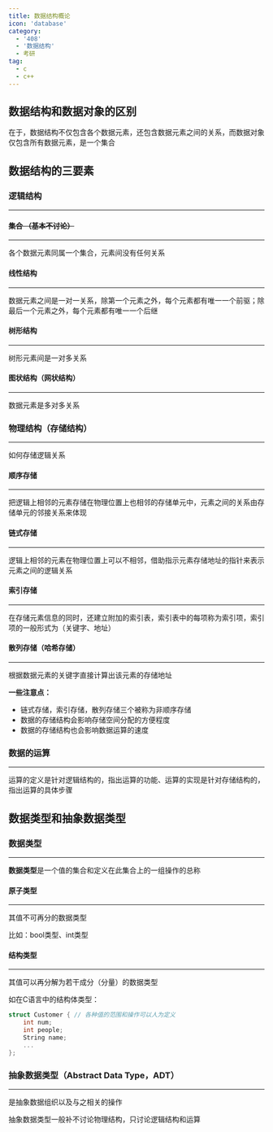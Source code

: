 ```yaml
---
title: 数据结构概论
icon: 'database'
category:
  - '408'   
  - '数据结构'
  - 考研
tag:
  - c
  - c++
---
```

## 数据结构和数据对象的区别

在于，数据结构不仅包含各个数据元素，还包含数据元素之间的关系，而数据对象仅包含所有数据元素，是一个集合

## 数据结构的三要素

### 逻辑结构

------

#### ~~集合 （基本不讨论）~~

------

各个数据元素同属一个集合，元素间没有任何关系

#### 线性结构

------

数据元素之间是一对一关系，除第一个元素之外，每个元素都有唯一一个前驱；除最后一个元素之外，每个元素都有唯一一个后继

#### 树形结构

------

树形元素间是一对多关系

#### 图状结构（网状结构）

------

数据元素是多对多关系

### 物理结构（存储结构）

------

如何存储逻辑关系

#### 顺序存储

------

把逻辑上相邻的元素存储在物理位置上也相邻的存储单元中，元素之间的关系由存储单元的邻接关系来体现

#### 链式存储

------

逻辑上相邻的元素在物理位置上可以不相邻，借助指示元素存储地址的指针来表示元素之间的逻辑关系

#### 索引存储

------

在存储元素信息的同时，还建立附加的索引表，索引表中的每项称为索引项，索引项的一般形式为（关键字、地址）

#### 散列存储（哈希存储）

------

根据数据元素的关键字直接计算出该元素的存储地址

**一些注意点：**

- 链式存储，索引存储，散列存储三个被称为非顺序存储
- 数据的存储结构会影响存储空间分配的方便程度
- 数据的存储结构也会影响数据运算的速度

### 数据的运算

------

运算的定义是针对逻辑结构的，指出运算的功能、运算的实现是针对存储结构的，指出运算的具体步骤

## 数据类型和抽象数据类型

### 数据类型

------

**数据类型**是一个值的集合和定义在此集合上的一组操作的总称

#### 原子类型

------

其值不可再分的数据类型

比如：bool类型、int类型

#### 结构类型

------

其值可以再分解为若干成分（分量）的数据类型

如在C语言中的结构体类型：

```c
struct Customer { // 各种值的范围和操作可以人为定义
    int num;
    int people;
    String name;
    ...
};
```

### 抽象数据类型（Abstract Data Type，ADT）

------

是抽象数据组织以及与之相关的操作

抽象数据类型一般补不讨论物理结构，只讨论逻辑结构和运算
